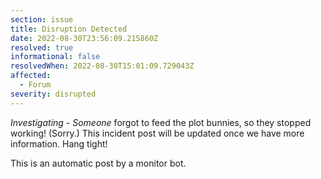 ```yaml
---
section: issue
title: Disruption Detected
date: 2022-08-30T23:56:09.215860Z
resolved: true
informational: false
resolvedWhen: 2022-08-30T15:01:09.729043Z
affected:
  - Forum
severity: disrupted
---
```

*Investigating* - _Someone_ forgot to feed the plot bunnies, so they stopped working! (Sorry.) This incident post will be updated once we have more information. Hang tight!

This is an automatic post by a monitor bot.
        